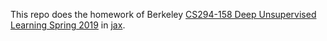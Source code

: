 This repo does the homework of Berkeley [CS294-158 Deep Unsupervised Learning Spring 2019](https://sites.google.com/view/berkeley-cs294-158-sp19/home) in [jax](https://github.com/google/jax).


